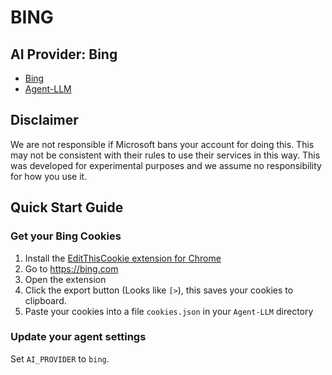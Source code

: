 # BING

## AI Provider: Bing

- [Bing](https://bing.com)
- [Agent-LLM](https://github.com/Josh-XT/Agent-LLM)

## Disclaimer

We are not responsible if Microsoft bans your account for doing this. This may not be consistent with their rules to use their services in this way. This was developed for experimental purposes and we assume no responsibility for how you use it.

## Quick Start Guide

### Get your Bing Cookies

1. Install the [EditThisCookie extension for Chrome](https://chrome.google.com/webstore/detail/editthiscookie/fngmhnnpilhplaeedifhccceomclgfbg)
2. Go to https://bing.com
3. Open the extension
4. Click the export button (Looks like `[>`), this saves your cookies to clipboard.
5. Paste your cookies into a file `cookies.json` in your `Agent-LLM` directory

### Update your agent settings
Set `AI_PROVIDER` to `bing`.
